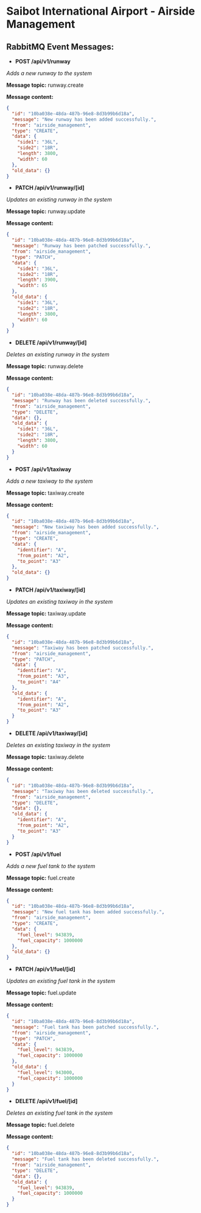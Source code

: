 # Saibot International Airport - Airside Management

## RabbitMQ Event Messages: ##

- **POST /api/v1/runway**

_Adds a new runway to the system_

**Message topic:** runway.create

**Message content:**

```json
{
  "id": "10ba038e-48da-487b-96e8-8d3b99b6d18a",
  "message": "New runway has been added successfully.",
  "from": "airside_management",
  "type": "CREATE",
  "data": {
    "side1": "36L",
    "side2": "18R",
    "length": 3800,
    "width": 60
  },
  "old_data": {}
}
```

- **PATCH /api/v1/runway/[id]**

_Updates an existing runway in the system_

**Message topic:** runway.update

**Message content:**

```json
{
  "id": "10ba038e-48da-487b-96e8-8d3b99b6d18a",
  "message": "Runway has been patched successfully.",
  "from": "airside_management",
  "type": "PATCH",
  "data": {
    "side1": "36L",
    "side2": "18R",
    "length": 3900,
    "width": 65
  },
  "old_data": {
    "side1": "36L",
    "side2": "18R",
    "length": 3800,
    "width": 60
  }
}
```

- **DELETE /api/v1/runway/[id]**

_Deletes an existing runway in the system_

**Message topic:** runway.delete

**Message content:**

```json
{
  "id": "10ba038e-48da-487b-96e8-8d3b99b6d18a",
  "message": "Runway has been deleted successfully.",
  "from": "airside_management",
  "type": "DELETE",
  "data": {},
  "old_data": {
    "side1": "36L",
    "side2": "18R",
    "length": 3800,
    "width": 60
  }
}
```

- **POST /api/v1/taxiway**

_Adds a new taxiway to the system_

**Message topic:** taxiway.create

**Message content:**

```json
{
  "id": "10ba038e-48da-487b-96e8-8d3b99b6d18a",
  "message": "New taxiway has been added successfully.",
  "from": "airside_management",
  "type": "CREATE",
  "data": {
    "identifier": "A",
    "from_point": "A2",
    "to_point": "A3"
  },
  "old_data": {}
}
```

- **PATCH /api/v1/taxiway/[id]**

_Updates an existing taxiway in the system_

**Message topic:** taxiway.update

**Message content:**

```json
{
  "id": "10ba038e-48da-487b-96e8-8d3b99b6d18a",
  "message": "Taxiway has been patched successfully.",
  "from": "airside_management",
  "type": "PATCH",
  "data": {
    "identifier": "A",
    "from_point": "A3",
    "to_point": "A4"
  },
  "old_data": {
    "identifier": "A",
    "from_point": "A2",
    "to_point": "A3"
  }
}
```

- **DELETE /api/v1/taxiway/[id]**

_Deletes an existing taxiway in the system_

**Message topic:** taxiway.delete

**Message content:**

```json
{
  "id": "10ba038e-48da-487b-96e8-8d3b99b6d18a",
  "message": "Taxiway has been deleted successfully.",
  "from": "airside_management",
  "type": "DELETE",
  "data": {},
  "old_data": {
    "identifier": "A",
    "from_point": "A2",
    "to_point": "A3"
  }
}
```

- **POST /api/v1/fuel**

_Adds a new fuel tank to the system_

**Message topic:** fuel.create

**Message content:**

```json
{
  "id": "10ba038e-48da-487b-96e8-8d3b99b6d18a",
  "message": "New fuel tank has been added successfully.",
  "from": "airside_management",
  "type": "CREATE",
  "data": {
    "fuel_level": 943839,
    "fuel_capacity": 1000000
  },
  "old_data": {}
}
```

- **PATCH /api/v1/fuel/[id]**

_Updates an existing fuel tank in the system_

**Message topic:** fuel.update

**Message content:**

```json
{
  "id": "10ba038e-48da-487b-96e8-8d3b99b6d18a",
  "message": "Fuel tank has been patched successfully.",
  "from": "airside_management",
  "type": "PATCH",
  "data": {
    "fuel_level": 943839,
    "fuel_capacity": 1000000
  },
  "old_data": {
    "fuel_level": 943000,
    "fuel_capacity": 1000000
  }
}
```

- **DELETE /api/v1/fuel/[id]**

_Deletes an existing fuel tank in the system_

**Message topic:** fuel.delete

**Message content:**

```json
{
  "id": "10ba038e-48da-487b-96e8-8d3b99b6d18a",
  "message": "Fuel tank has been deleted successfully.",
  "from": "airside_management",
  "type": "DELETE",
  "data": {},
  "old_data": {
    "fuel_level": 943839,
    "fuel_capacity": 1000000
  }
}
```